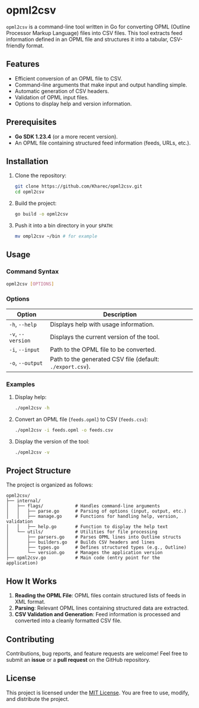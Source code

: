 # opml2csv

`opml2csv` is a command-line tool written in Go for converting OPML (Outline Processor Markup Language) files into CSV files. This tool extracts feed information defined in an OPML file and structures it into a tabular, CSV-friendly format.

## Features

- Efficient conversion of an OPML file to CSV.
- Command-line arguments that make input and output handling simple.
- Automatic generation of CSV headers.
- Validation of OPML input files.
- Options to display help and version information.

## Prerequisites

- **Go SDK 1.23.4** (or a more recent version).
- An OPML file containing structured feed information (feeds, URLs, etc.).

## Installation

1. Clone the repository:

   ```bash
   git clone https://github.com/Kharec/opml2csv.git
   cd opml2csv
   ```

2. Build the project:

   ```bash
   go build -o opml2csv
   ```

3. Push it into a bin directory in your `$PATH`:

   ```bash
   mv ompl2csv ~/bin # for example
   ```

## Usage

### Command Syntax

```bash
opml2csv [OPTIONS]
```

### Options

| Option           | Description                                                      |
|-------------------|------------------------------------------------------------------|
| `-h`, `--help`    | Displays help with usage information.                           |
| `-v`, `--version` | Displays the current version of the tool.                       |
| `-i`, `--input`   | Path to the OPML file to be converted.                          |
| `-o`, `--output`  | Path to the generated CSV file (default: `./export.csv`).       |

### Examples

1. Display help:

   ```bash
   ./opml2csv -h
   ```

2. Convert an OPML file (`feeds.opml`) to CSV (`feeds.csv`):

   ```bash
   ./opml2csv -i feeds.opml -o feeds.csv
   ```

3. Display the version of the tool:

   ```bash
   ./opml2csv -v
   ```

## Project Structure

The project is organized as follows:

```plaintext
opml2csv/
├── internal/
│   ├── flags/            # Handles command-line arguments
│   │   ├── parse.go      # Parsing of options (input, output, etc.)
│   │   ├── manage.go     # Functions for handling help, version, validation
│   │   ├── help.go       # Function to display the help text
│   └── utils/            # Utilities for file processing
│       ├── parsers.go    # Parses OPML lines into Outline structs
│       ├── builders.go   # Builds CSV headers and lines
│       ├── types.go      # Defines structured types (e.g., Outline)
│       └── version.go    # Manages the application version
├── opml2csv.go           # Main code (entry point for the application)
```

## How It Works

1. **Reading the OPML File**: OPML files contain structured lists of feeds in XML format.
2. **Parsing**: Relevant OPML lines containing structured data are extracted.
3. **CSV Validation and Generation**: Feed information is processed and converted into a cleanly formatted CSV file.

## Contributing

Contributions, bug reports, and feature requests are welcome! Feel free to submit an **issue** or a **pull request** on the GitHub repository.

## License

This project is licensed under the [MIT License](LICENSE). You are free to use, modify, and distribute the project.
